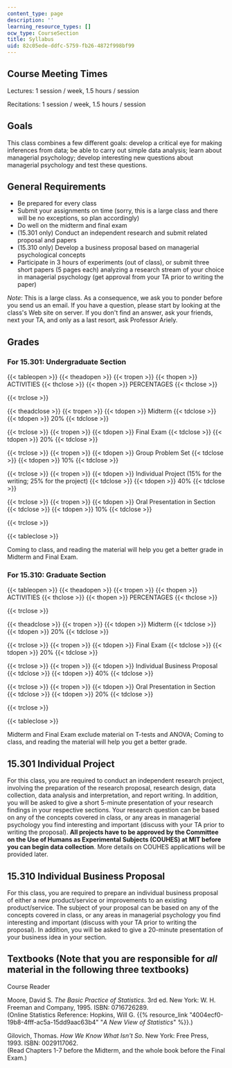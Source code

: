 ```yaml
---
content_type: page
description: ''
learning_resource_types: []
ocw_type: CourseSection
title: Syllabus
uid: 82c05ede-ddfc-5759-fb26-4872f998bf99
---
```


Course Meeting Times
--------------------

Lectures: 1 session / week, 1.5 hours / session

Recitations: 1 session / week, 1.5 hours / session

Goals
-----

This class combines a few different goals: develop a critical eye for making inferences from data; be able to carry out simple data analysis; learn about managerial psychology; develop interesting new questions about managerial psychology and test these questions.

General Requirements
--------------------

*   Be prepared for every class
*   Submit your assignments on time (sorry, this is a large class and there will be no exceptions, so plan accordingly)
*   Do well on the midterm and final exam
*   (15.301 only) Conduct an independent research and submit related proposal and papers
*   (15.310 only) Develop a business proposal based on managerial psychological concepts
*   Participate in 3 hours of experiments (out of class), or submit three short papers (5 pages each) analyzing a research stream of your choice in managerial psychology (get approval from your TA prior to writing the paper)

_Note_: This is a large class. As a consequence, we ask you to ponder before you send us an email. If you have a question, please start by looking at the class's Web site on server. If you don't find an answer, ask your friends, next your TA, and only as a last resort, ask Professor Ariely.

Grades
------

### For 15.301: Undergraduate Section

{{< tableopen >}}
{{< theadopen >}}
{{< tropen >}}
{{< thopen >}}
ACTIVITIES
{{< thclose >}}
{{< thopen >}}
PERCENTAGES
{{< thclose >}}

{{< trclose >}}

{{< theadclose >}}
{{< tropen >}}
{{< tdopen >}}
Midterm
{{< tdclose >}}
{{< tdopen >}}
20%
{{< tdclose >}}

{{< trclose >}}
{{< tropen >}}
{{< tdopen >}}
Final Exam
{{< tdclose >}}
{{< tdopen >}}
20%
{{< tdclose >}}

{{< trclose >}}
{{< tropen >}}
{{< tdopen >}}
Group Problem Set
{{< tdclose >}}
{{< tdopen >}}
10%
{{< tdclose >}}

{{< trclose >}}
{{< tropen >}}
{{< tdopen >}}
Individual Project (15% for the writing; 25% for the project)
{{< tdclose >}}
{{< tdopen >}}
40%
{{< tdclose >}}

{{< trclose >}}
{{< tropen >}}
{{< tdopen >}}
Oral Presentation in Section
{{< tdclose >}}
{{< tdopen >}}
10%
{{< tdclose >}}

{{< trclose >}}

{{< tableclose >}}

Coming to class, and reading the material will help you get a better grade in Midterm and Final Exam.

### For 15.310: Graduate Section

{{< tableopen >}}
{{< theadopen >}}
{{< tropen >}}
{{< thopen >}}
ACTIVITIES
{{< thclose >}}
{{< thopen >}}
PERCENTAGES
{{< thclose >}}

{{< trclose >}}

{{< theadclose >}}
{{< tropen >}}
{{< tdopen >}}
Midterm
{{< tdclose >}}
{{< tdopen >}}
20%
{{< tdclose >}}

{{< trclose >}}
{{< tropen >}}
{{< tdopen >}}
Final Exam
{{< tdclose >}}
{{< tdopen >}}
20%
{{< tdclose >}}

{{< trclose >}}
{{< tropen >}}
{{< tdopen >}}
Individual Business Proposal
{{< tdclose >}}
{{< tdopen >}}
40%
{{< tdclose >}}

{{< trclose >}}
{{< tropen >}}
{{< tdopen >}}
Oral Presentation in Section
{{< tdclose >}}
{{< tdopen >}}
20%
{{< tdclose >}}

{{< trclose >}}

{{< tableclose >}}

Midterm and Final Exam exclude material on T-tests and ANOVA; Coming to class, and reading the material will help you get a better grade.

15.301 Individual Project
-------------------------

For this class, you are required to conduct an independent research project, involving the preparation of the research proposal, research design, data collection, data analysis and interpretation, and report writing. In addition, you will be asked to give a short 5-minute presentation of your research findings in your respective sections. Your research question can be based on any of the concepts covered in class, or any areas in managerial psychology you find interesting and important (discuss with your TA prior to writing the proposal). **All projects have to be approved by the Committee on the Use of Humans as Experimental Subjects (COUHES) at MIT before you can begin data collection**. More details on COUHES applications will be provided later.

15.310 Individual Business Proposal
-----------------------------------

For this class, you are required to prepare an individual business proposal of either a new product/service or improvements to an existing product/service. The subject of your proposal can be based on any of the concepts covered in class, or any areas in managerial psychology you find interesting and important (discuss with your TA prior to writing the proposal). In addition, you will be asked to give a 20-minute presentation of your business idea in your section.

Textbooks (Note that you are responsible for _all_ material in the following three textbooks)
---------------------------------------------------------------------------------------------

Course Reader

Moore, David S. _The Basic Practice of Statistics_. 3rd ed. New York: W. H. Freeman and Company, 1995. ISBN: 0716726289.  
(Online Statistics Reference: Hopkins, Will G. {{% resource_link "4004ecf0-19b8-4fff-ac5a-15dd9aac63b4" "_A New View of Statistics_" %}}.)

Gilovich, Thomas. _How We Know What Isn't So_. New York: Free Press, 1993. ISBN: 0029117062.  
(Read Chapters 1-7 before the Midterm, and the whole book before the Final Exam.)